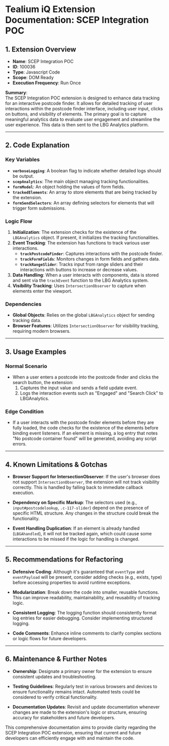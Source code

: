 # Tealium iQ Extension Documentation: SCEP Integration POC

## 1. Extension Overview

- **Name**: SCEP Integration POC
- **ID**: 100036
- **Type**: Javascript Code
- **Scope**: DOM Ready
- **Execution Frequency**: Run Once

**Summary**:  
The SCEP Integration POC extension is designed to enhance data tracking for an interactive postcode finder. It allows for detailed tracking of user interactions within the postcode finder interface, including user input, clicks on buttons, and visibility of elements. The primary goal is to capture meaningful analytics data to evaluate user engagement and streamline the user experience. This data is then sent to the LBG Analytics platform.

---

## 2. Code Explanation

### Key Variables
- **`verboseLogging`**: A boolean flag to indicate whether detailed logs should be output.
- **`scepAnalytics`**: The main object managing tracking functionalities.
- **`formModel`**: An object holding the values of form fields.
- **`trackedElements`**: An array to store elements that are being tracked by the extension.
- **`formSendSelectors`**: An array defining selectors for elements that will trigger form submissions.

### Logic Flow
1. **Initialization**: The extension checks for the existence of the `LBGAnalytics` object. If present, it initializes the tracking functionalities.
2. **Event Tracking**: The extension has functions to track various user interactions.
    - **`trackPostcodeFinder`**: Captures interactions with the postcode finder.
    - **`trackFormFields`**: Monitors changes in form fields and gathers data.
    - **`trackRangeSlider`**: Tracks input from range sliders and their interactions with buttons to increase or decrease values.
3. **Data Handling**: When a user interacts with components, data is stored and sent via the `trackEvent` function to the LBG Analytics system.
4. **Visibility Tracking**: Uses `IntersectionObserver` to capture when elements enter the viewport.

### Dependencies
- **Global Objects**: Relies on the global `LBGAnalytics` object for sending tracking data.
- **Browser Features**: Utilizes `IntersectionObserver` for visibility tracking, requiring modern browsers.

---

## 3. Usage Examples

### Normal Scenario
- When a user enters a postcode into the postcode finder and clicks the search button, the extension:
  1. Captures the input value and sends a field update event.
  2. Logs the interaction events such as "Engaged" and "Search Click" to LBGAnalytics.

### Edge Condition
- If a user interacts with the postcode finder elements before they are fully loaded, the code checks for the existence of the elements before binding event listeners. If an element is missing, a log entry that notes "No postcode container found" will be generated, avoiding any script errors.

---

## 4. Known Limitations & Gotchas

- **Browser Support for IntersectionObserver**: If the user's browser does not support `IntersectionObserver`, the extension will not track visibility correctly. This is handled by falling back to immediate callback execution.
  
- **Dependency on Specific Markup**: The selectors used (e.g., `input#postcodelookup`, `.c-117-slider`) depend on the presence of specific HTML structure. Any changes in the structure could break the functionality.

- **Event Handling Duplication**: If an element is already handled (`LBGAhandled`), it will not be tracked again, which could cause some interactions to be missed if the logic for handling is changed.

---

## 5. Recommendations for Refactoring

- **Defensive Coding**: Although it's guaranteed that `eventType` and `eventPayload` will be present, consider adding checks (e.g., exists, type) before accessing properties to avoid runtime exceptions.

- **Modularization**: Break down the code into smaller, reusable functions. This can improve readability, maintainability, and reusability of tracking logic.

- **Consistent Logging**: The logging function should consistently format log entries for easier debugging. Consider implementing structured logging.

- **Code Comments**: Enhance inline comments to clarify complex sections or logic flows for future developers.

---

## 6. Maintenance & Further Notes

- **Ownership**: Designate a primary owner for the extension to ensure consistent updates and troubleshooting.

- **Testing Guidelines**: Regularly test in various browsers and devices to ensure functionality remains intact. Automated tests could be considered to verify critical functionality.

- **Documentation Updates**: Revisit and update documentation whenever changes are made to the extension's logic or structure, ensuring accuracy for stakeholders and future developers.

This comprehensive documentation aims to provide clarity regarding the SCEP Integration POC extension, ensuring that current and future developers can efficiently engage with and maintain the code.